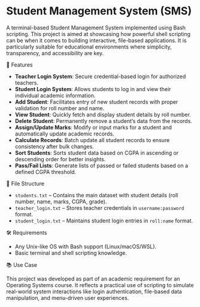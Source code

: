 # Student Management System (SMS)

A terminal-based Student Management System implemented using Bash scripting. This project is aimed at showcasing how powerful shell scripting can be when it comes to building interactive, file-based applications. It is particularly suitable for educational environments where simplicity, transparency, and accessibility are key.

 🔧 Features

- **Teacher Login System**: Secure credential-based login for authorized teachers.
- **Student Login System**: Allows students to log in and view their individual academic information.
- **Add Student**: Facilitates entry of new student records with proper validation for roll number and name.
- **View Student**: Quickly fetch and display student details by roll number.
- **Delete Student**: Permanently remove a student’s data from the records.
- **Assign/Update Marks**: Modify or input marks for a student and automatically update academic records.
- **Calculate Records**: Batch update all student records to ensure consistency after bulk changes.
- **Sort Students**: Sorts student data based on CGPA in ascending or descending order for better insights.
- **Pass/Fail Lists**: Generate lists of passed or failed students based on a defined CGPA threshold.

 📁 File Structure

- `students.txt` – Contains the main dataset with student details (roll number, name, marks, CGPA, grade).
- `teacher_login.txt` – Stores teacher credentials in `username:password` format.
- `student_login.txt` – Maintains student login entries in `roll:name` format.

 🛠 Requirements

- Any Unix-like OS with Bash support (Linux/macOS/WSL).
- Basic terminal and shell scripting knowledge.

 📚 Use Case

This project was developed as part of an academic requirement for an Operating Systems course. It reflects a practical use of scripting to simulate real-world system interactions like login authentication, file-based data manipulation, and menu-driven user experiences.



